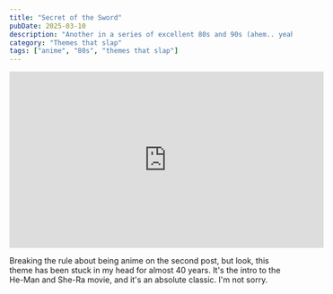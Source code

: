 ```yaml
---
title: "Secret of the Sword"
pubDate: 2025-03-10
description: "Another in a series of excellent 80s and 90s (ahem.. yeah) anime themes."
category: "Themes that slap"
tags: ["anime", "80s", "themes that slap"]
---
```


<iframe width="560" height="315" src="https://www.youtube.com/embed/dbvHem94cPA?si=YH-WJ4jYftRlaPF1" title="YouTube video player" frameborder="0" allow="accelerometer; autoplay; clipboard-write; encrypted-media; gyroscope; picture-in-picture; web-share" allowfullscreen></iframe>

Breaking the rule about being anime on the second post, but look, this theme has been stuck in my head for almost 40 years. It's the intro to the He-Man and She-Ra movie, and it's an absolute classic. I'm not sorry.
